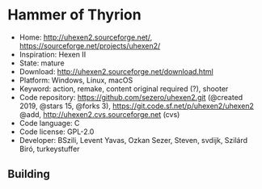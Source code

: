 # Hammer of Thyrion

- Home: http://uhexen2.sourceforge.net/, https://sourceforge.net/projects/uhexen2/
- Inspiration: Hexen II
- State: mature
- Download: http://uhexen2.sourceforge.net/download.html
- Platform: Windows, Linux, macOS
- Keyword: action, remake, content original required (?), shooter
- Code repository: https://github.com/sezero/uhexen2.git (@created 2019, @stars 15, @forks 3), https://git.code.sf.net/p/uhexen2/uhexen2 @add, http://uhexen2.cvs.sourceforge.net (cvs)
- Code language: C
- Code license: GPL-2.0
- Developer: BSzili, Levent Yavas, Ozkan Sezer, Steven, svdijk, Szilárd Biró, turkeystuffer

## Building

